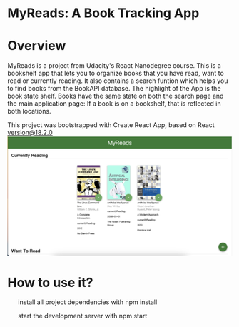 # MyReads: A Book Tracking App
# Overview
MyReads is a project from Udacity's React Nanodegree course. 
This is a bookshelf app that lets you to organize books that you have read, want to read or currently reading.
It also contains a search funtion which helps you to find books from the BookAPI database.
The highlight of the App is the book state shelf.
Books have the same state on both the search page and the main application page: If a book is on a bookshelf, that is reflected in both locations.

This project was bootstrapped with Create React App, based on React version@18.2.0
![app image](https://github.com/yangyaaaa/myreads/blob/master/Desktop/myreads/public/screen_shot2.png)

# How to use it?
<ol>install all project dependencies with npm install</ol>
<ol>
start the development server with npm start</ol>
